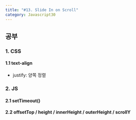 ```yaml
---
title: "#13. Slide In on Scroll"
category: Javascript30
---
```



## 공부
### 1. CSS
#### 1.1 text-align
- justify: 양쪽 정렬



### 2. JS
#### 2.1 setTimeout()



#### 2.2 offsetTop / height / innerHeight / outerHeight / scrollY



